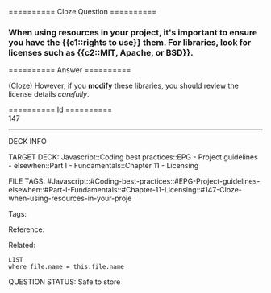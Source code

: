========== Cloze Question ==========

###  When using resources in your project, it's important to ensure you have the {{c1::rights to use}} them. For libraries, look for licenses such as {{c2::MIT, Apache, or BSD}}.  

========== Answer ==========  

(Cloze) However, if you **modify** these libraries, you should review the license details _carefully_.

========== Id ==========  
147

---

DECK INFO

TARGET DECK: Javascript::Coding best practices::EPG - Project guidelines - elsewhen::Part I - Fundamentals::Chapter 11 - Licensing

FILE TAGS: #Javascript::#Coding-best-practices::#EPG-Project-guidelines-elsewhen::#Part-I-Fundamentals::#Chapter-11-Licensing::#147-Cloze-when-using-resources-in-your-proje

Tags:

Reference:

Related:

```dataview
LIST
where file.name = this.file.name
```

QUESTION STATUS: Safe to store
